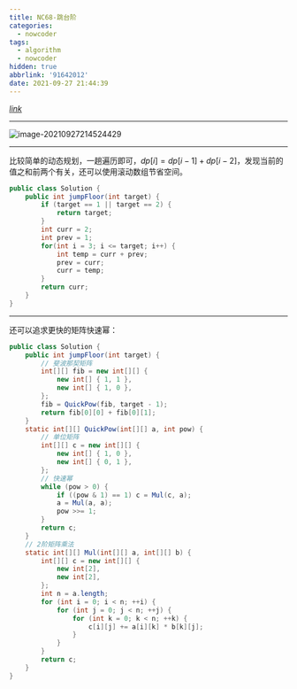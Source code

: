 ```yaml
---
title: NC68-跳台阶
categories:
  - nowcoder
tags:
  - algorithm
  - nowcoder
hidden: true
abbrlink: '91642012'
date: 2021-09-27 21:44:39
---
```


[$link$](https://www.nowcoder.com/practice/8c82a5b80378478f9484d87d1c5f12a4?tpId=188&&tqId=38622&rp=1&ru=/activity/oj&qru=/ta/job-code-high-week/question-ranking)

<hr/>

![image-20210927214524429](http://static.codenote.xyz/img/20210927214524.png)

<hr/>

比较简单的动态规划，一趟遍历即可，$dp[i] = dp[i-1]+dp[i-2]$，发现当前的值之和前两个有关，还可以使用滚动数组节省空间。

```java
public class Solution {
    public int jumpFloor(int target) {
        if (target == 1 || target == 2) {
            return target;
        }
        int curr = 2;
        int prev = 1;
        for(int i = 3; i <= target; i++) {
            int temp = curr + prev;
            prev = curr;
            curr = temp;
        }
        return curr;
    }
}
```

<hr/>

还可以追求更快的矩阵快速幂：

```java
public class Solution {
    public int jumpFloor(int target) {
        // 斐波那契矩阵
        int[][] fib = new int[][] {
            new int[] { 1, 1 },
            new int[] { 1, 0 },
        };
        fib = QuickPow(fib, target - 1);
        return fib[0][0] + fib[0][1];
    }
    static int[][] QuickPow(int[][] a, int pow) {
        // 单位矩阵
        int[][] c = new int[][] {
            new int[] { 1, 0 },
            new int[] { 0, 1 },
        };
        // 快速幂
        while (pow > 0) {
            if ((pow & 1) == 1) c = Mul(c, a);
            a = Mul(a, a);
            pow >>= 1;
        }
        return c;
    }
    // 2阶矩阵乘法
    static int[][] Mul(int[][] a, int[][] b) {
        int[][] c = new int[][] {
            new int[2],
            new int[2],
        };
        int n = a.length;
        for (int i = 0; i < n; ++i) {
            for (int j = 0; j < n; ++j) {
                for (int k = 0; k < n; ++k) {
                    c[i][j] += a[i][k] * b[k][j];
                }
            }
        }
        return c;
    }
}
```

